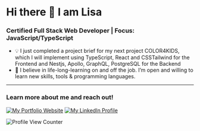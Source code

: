 # Hi there 👋 I am Lisa

### Certified Full Stack Web Developer | Focus: JavaScript/TypeScript

* 💡 I just completed a project brief for my next project COLOR4KIDS, which I will implement using TypeScript, React and CSSTailwind for the Frontend and Nestjs, Apollo, GraphQL, PostgreSQL for the Backend
* 💟  I believe in life-long-learning on and off the job. I’m open and willing to learn new skills, tools & programming languages.

---

### Learn more about me and reach out!

[![My Portfolio Website](https://img.shields.io/badge/My%20Portfolio%20Website-5CDB95?style=flat-square)](https://lisapmunich.github.io/Portfolio-Website/)
[![My LinkedIn Profile](https://img.shields.io/badge/linkedin-0A66C2?style=flat-square)](https://www.linkedin.com/in/lisa-pape/)

![Profile View Counter](https://komarev.com/ghpvc/?username=LisaPMunich)


